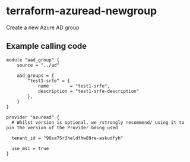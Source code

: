 # terraform-azuread-newgroup
Create a new Azure AD group


## Example calling code

```hcl
module "aad_group" {
    source = "../ad"

    aad_groups = {
        "test1-srfe" = {
            name        = "test1-srfe",
            description = "test1-srfe-description"
        },
    }
}

provider "azuread" {
  # Whilst version is optional, we /strongly recommend/ using it to pin the version of the Provider being used

  tenant_id = "98sa75r3heldfhw89re-askudfyh"

  use_msi = true
}

```
